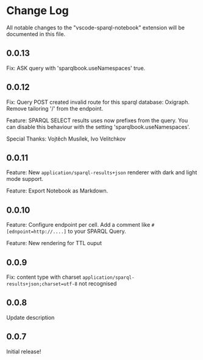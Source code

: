 # Change Log

All notable changes to the "vscode-sparql-notebook" extension will be documented in this file.

## 0.0.13

Fix: ASK query with 'sparqlbook.useNamespaces' true.

## 0.0.12

Fix: Query POST created invalid route for this sparql database: Oxigraph. Remove tailoring '/' from the endpoint.

Feature: SPARQL SELECT results uses now prefixes from the query. You can disable this behaviour with the setting 'sparqlbook.useNamespaces'.

Special Thanks: Vojtěch Musílek, Ivo Velitchkov

## 0.0.11

Feature: New `application/sparql-results+json` renderer with dark and light mode support.

Feature: Export Notebook as Markdown.

## 0.0.10

Feature: Configure endpoint per cell. Add a comment like `# [ednpoint=http://....]` to your SPARQL Query.

Feature: New rendering for TTL ouput

## 0.0.9

Fix: content type with charset `application/sparql-results+json;charset=utf-8` not recognised

## 0.0.8

Update description

## 0.0.7

Initial release!
